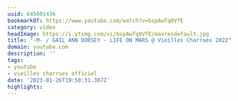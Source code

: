 ```yaml
---
uuid: 645601436
bookmarkOf: https://www.youtube.com/watch?v=bspAwTq0VfE
category: video
headImage: https://i.ytimg.com/vi/bspAwTq0VfE/maxresdefault.jpg
title: "-M- / GAIL ANN DORSEY - LIFE ON MARS @ Vieilles Charrues 2022"
domain: youtube.com
description: ''
tags:
- youtube
- vieilles charrues officiel
date: '2023-01-26T19:50:31.387Z'
highlights:
---
```



